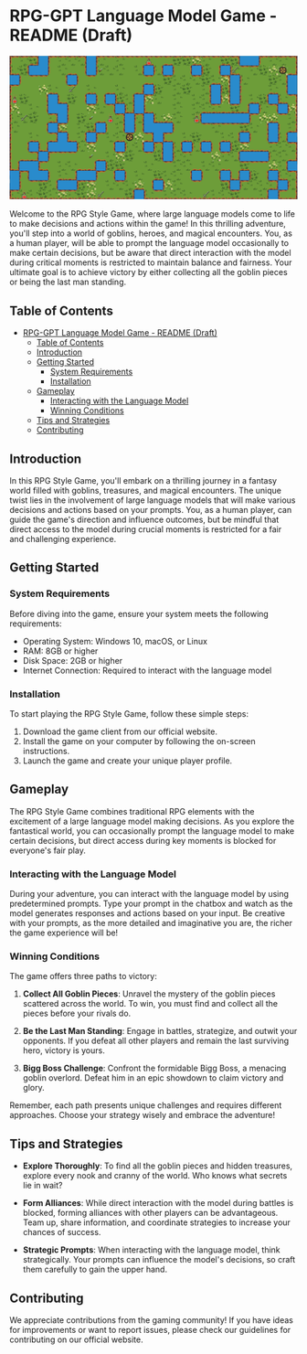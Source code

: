 # RPG-GPT Language Model Game - README (Draft)

<img src="assets/world.png" width='700px'>

Welcome to the RPG Style Game, where large language models come to life to make decisions and actions within the game! In this thrilling adventure, you'll step into a world of goblins, heroes, and magical encounters. You, as a human player, will be able to prompt the language model occasionally to make certain decisions, but be aware that direct interaction with the model during critical moments is restricted to maintain balance and fairness. Your ultimate goal is to achieve victory by either collecting all the goblin pieces or being the last man standing.

## Table of Contents
- [RPG-GPT Language Model Game - README (Draft)](#rpg-gpt-language-model-game---readme-draft)
  - [Table of Contents](#table-of-contents)
  - [Introduction](#introduction)
  - [Getting Started](#getting-started)
    - [System Requirements](#system-requirements)
    - [Installation](#installation)
  - [Gameplay](#gameplay)
    - [Interacting with the Language Model](#interacting-with-the-language-model)
    - [Winning Conditions](#winning-conditions)
  - [Tips and Strategies](#tips-and-strategies)
  - [Contributing](#contributing)

## Introduction
In this RPG Style Game, you'll embark on a thrilling journey in a fantasy world filled with goblins, treasures, and magical encounters. The unique twist lies in the involvement of large language models that will make various decisions and actions based on your prompts. You, as a human player, can guide the game's direction and influence outcomes, but be mindful that direct access to the model during crucial moments is restricted for a fair and challenging experience.

## Getting Started

### System Requirements
Before diving into the game, ensure your system meets the following requirements:
- Operating System: Windows 10, macOS, or Linux
- RAM: 8GB or higher
- Disk Space: 2GB or higher
- Internet Connection: Required to interact with the language model

### Installation
To start playing the RPG Style Game, follow these simple steps:
1. Download the game client from our official website.
2. Install the game on your computer by following the on-screen instructions.
3. Launch the game and create your unique player profile.

## Gameplay
The RPG Style Game combines traditional RPG elements with the excitement of a large language model making decisions. As you explore the fantastical world, you can occasionally prompt the language model to make certain decisions, but direct access during key moments is blocked for everyone's fair play.

### Interacting with the Language Model
During your adventure, you can interact with the language model by using predetermined prompts. Type your prompt in the chatbox and watch as the model generates responses and actions based on your input. Be creative with your prompts, as the more detailed and imaginative you are, the richer the game experience will be!

### Winning Conditions
The game offers three paths to victory:

1. **Collect All Goblin Pieces**: Unravel the mystery of the goblin pieces scattered across the world. To win, you must find and collect all the pieces before your rivals do.

2. **Be the Last Man Standing**: Engage in battles, strategize, and outwit your opponents. If you defeat all other players and remain the last surviving hero, victory is yours.

3. **Bigg Boss Challenge**: Confront the formidable Bigg Boss, a menacing goblin overlord. Defeat him in an epic showdown to claim victory and glory.

Remember, each path presents unique challenges and requires different approaches. Choose your strategy wisely and embrace the adventure!

## Tips and Strategies
- **Explore Thoroughly**: To find all the goblin pieces and hidden treasures, explore every nook and cranny of the world. Who knows what secrets lie in wait?

- **Form Alliances**: While direct interaction with the model during battles is blocked, forming alliances with other players can be advantageous. Team up, share information, and coordinate strategies to increase your chances of success.

- **Strategic Prompts**: When interacting with the language model, think strategically. Your prompts can influence the model's decisions, so craft them carefully to gain the upper hand.

<!-- ## Troubleshooting
Encountering any issues or bugs during your adventure? Visit our official website or community forums for troubleshooting guides and support from our dedicated team. -->

## Contributing
We appreciate contributions from the gaming community! If you have ideas for improvements or want to report issues, please check our guidelines for contributing on our official website.
